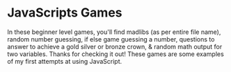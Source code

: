 # JavaScripts Games
In these beginner level games, you'll find madlibs (as per entire file name), random number guessing, if else game guessing a number, questions to answer to achieve a gold silver or bronze crown, & random math output for two variables. Thanks for checking it out!
These games are some examples of my first attempts at using JavaScript.
